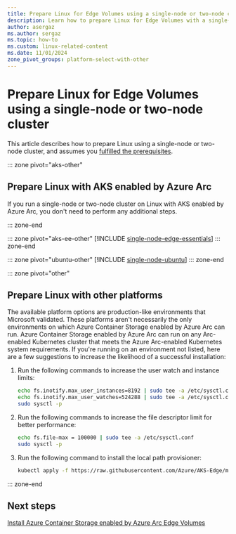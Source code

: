```yaml
---
title: Prepare Linux for Edge Volumes using a single-node or two-node cluster
description: Learn how to prepare Linux for Edge Volumes with a single-node or two-node cluster in Azure Container Storage enabled by Azure Arc using AKS enabled by Azure Arc, Edge Essentials, or Ubuntu.
author: asergaz
ms.author: sergaz
ms.topic: how-to
ms.custom: linux-related-content
ms.date: 11/01/2024
zone_pivot_groups: platform-select-with-other
---
```


# Prepare Linux for Edge Volumes using a single-node or two-node cluster

This article describes how to prepare Linux using a single-node or two-node cluster, and assumes you [fulfilled the prerequisites](prepare-linux-edge-volumes.md#prerequisites).

::: zone pivot="aks-other"
## Prepare Linux with AKS enabled by Azure Arc

If you run a single-node or two-node cluster on Linux with AKS enabled by Azure Arc, you don't need to perform any additional steps.

::: zone-end

::: zone pivot="aks-ee-other"
[!INCLUDE [single-node-edge-essentials](includes/single-node-edge-essentials.md)]
::: zone-end

::: zone pivot="ubuntu-other"
[!INCLUDE [single-node-ubuntu](includes/single-node-ubuntu.md)]
::: zone-end

::: zone pivot="other"
## Prepare Linux with other platforms

The available platform options are production-like environments that Microsoft validated. These platforms aren't necessarily the only environments on which Azure Container Storage enabled by Azure Arc can run. Azure Container Storage enabled by Azure Arc can run on any Arc-enabled Kubernetes cluster that meets the Azure Arc-enabled Kubernetes system requirements. If you're running on an environment not listed, here are a few suggestions to increase the likelihood of a successful installation:

1. Run the following commands to increase the user watch and instance limits:

   ```bash
   echo fs.inotify.max_user_instances=8192 | sudo tee -a /etc/sysctl.conf
   echo fs.inotify.max_user_watches=524288 | sudo tee -a /etc/sysctl.conf
   sudo sysctl -p
   ```

1. Run the following commands to increase the file descriptor limit for better performance:

   ```bash
   echo fs.file-max = 100000 | sudo tee -a /etc/sysctl.conf
   sudo sysctl -p
   ```

1. Run the following command to install the local path provisioner:

   ```bash
   kubectl apply -f https://raw.githubusercontent.com/Azure/AKS-Edge/main/samples/storage/local-path-provisioner/local-path-storage.yaml
   ```
::: zone-end

## Next steps

[Install Azure Container Storage enabled by Azure Arc Edge Volumes](install-edge-volumes.md)
